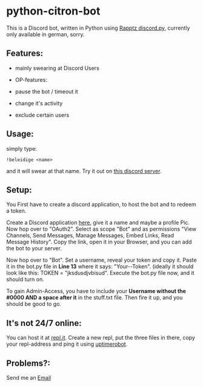 # python-citron-bot

This is a Discord bot, written in Python using [Rapptz discord.py](https://github.com/Rapptz/discord.py), currently only available in german, sorry.

## Features:

- mainly swearing at Discord Users
  

- OP-features:
- pause the bot / timeout it
- change it's activity
- exclude certain users


## Usage:

simply type:
```
!beleidige <name>
```
and it will swear at that name.
Try it out on [this discord server](https://discord.gg/5muzWHrWMt).

## Setup:
You First have to create a discord application, to host the bot and to redeem a token.

Create a Discord application [here](https://discord.com/developers/applications), give it a name and maybe a profile Pic.
Now hop over to "OAuth2". Select as scope "Bot" and as permissions "View Channels, Send Messages, Manage Messages, Embed Links, Read Message History". Copy the link, open it in your Browser, and you can add the bot to your server.

Now hop over to "Bot". Set a username, reveal your token and copy it. Paste it in the bot.py file in **Line 13** where it says: "Your--Token". (ideally it should look like this: TOKEN = "jksdusdjvbisud".
Execute the bot.py file now, and it should turn on.

To gain Admin-Access, you have to include your **Username without the #0000 AND a space after it** in the stuff.txt file. Then fire it up, and you should be good to go.

## It's not 24/7 online:
You can host it at [repl.it](repl.it). Create a new repl, put the three files in there, copy your repl-address and ping it using [uptimerobot](https://uptimerobot.com/).

## Problems?:

Send me an [Email](mailto:johan.groeger@gmail.com)
